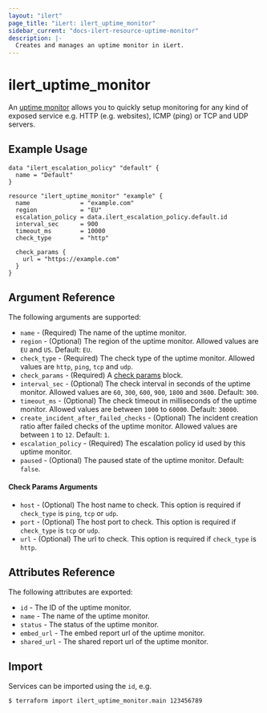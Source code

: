 ```yaml
---
layout: "ilert"
page_title: "iLert: ilert_uptime_monitor"
sidebar_current: "docs-ilert-resource-uptime-monitor"
description: |-
  Creates and manages an uptime monitor in iLert.
---
```


# ilert_uptime_monitor

An [uptime monitor](https://api.ilert.com/api-docs/#tag/Uptime-Monitors) allows you to quickly setup monitoring for any kind of exposed service e.g. HTTP (e.g. websites), ICMP (ping) or TCP and UDP servers.

## Example Usage

```hcl
data "ilert_escalation_policy" "default" {
  name = "Default"
}

resource "ilert_uptime_monitor" "example" {
  name              = "example.com"
  region            = "EU"
  escalation_policy = data.ilert_escalation_policy.default.id
  interval_sec      = 900
  timeout_ms        = 10000
  check_type        = "http"

  check_params {
    url = "https://example.com"
  }
}

```

## Argument Reference

The following arguments are supported:

- `name` - (Required) The name of the uptime monitor.
- `region` - (Optional) The region of the uptime monitor. Allowed values are `EU` and `US`. Default: `EU`.
- `check_type` - (Required) The check type of the uptime monitor. Allowed values are `http`, `ping`, `tcp` and `udp`.
- `check_params` - (Required) A [check params](#check-params-arguments) block.
- `interval_sec` - (Optional) The check interval in seconds of the uptime monitor. Allowed values are `60`, `300`, `600`, `900`, `1800` and `3600`. Default: `300`.
- `timeout_ms` - (Optional) The check timeout in milliseconds of the uptime monitor. Allowed values are between `1000` to `60000`. Default: `30000`.
- `create_incident_after_failed_checks` - (Optional) The incident creation ratio after failed checks of the uptime monitor. Allowed values are between `1` to `12`. Default: `1`.
- `escalation_policy` - (Required) The escalation policy id used by this uptime monitor.
- `paused` - (Optional) The paused state of the uptime monitor. Default: `false`.

#### Check Params Arguments

- `host` - (Optional) The host name to check. This option is required if `check_type` is `ping`, `tcp` or `udp`.
- `port` - (Optional) The host port to check. This option is required if `check_type` is `tcp` or `udp`.
- `url` - (Optional) The url to check. This option is required if `check_type` is `http`.

## Attributes Reference

The following attributes are exported:

- `id` - The ID of the uptime monitor.
- `name` - The name of the uptime monitor.
- `status` - The status of the uptime monitor.
- `embed_url` - The embed report url of the uptime monitor.
- `shared_url` - The shared report url of the uptime monitor.

## Import

Services can be imported using the `id`, e.g.

```sh
$ terraform import ilert_uptime_monitor.main 123456789
```

